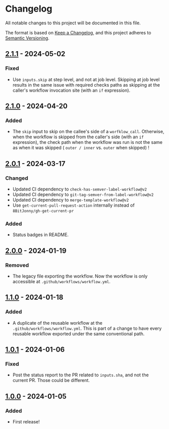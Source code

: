 # Changelog

All notable changes to this project will be documented in this file.

The format is based on [Keep a Changelog](https://keepachangelog.com/en/1.1.0/),
and this project adheres to [Semantic Versioning](https://semver.org/spec/v2.0.0.html).

## [2.1.1] - 2024-05-02

### Fixed

- Use `inputs.skip` at step level, and not at job level. Skipping at job level results in the same issue with
required checks paths as skipping at the caller's workflow invocation site (with an `if` expression).

## [2.1.0] - 2024-04-20

### Added

- The `skip` input to skip on the callee's side of a `worfklow_call`. Otherwise, when the workflow is skipped from
  the caller's side (with an `if` expression), the check path when the workflow was run is not the same as when
  it was skipped ( `outer / inner` vs. `outer` when skipped) !


## [2.0.1] - 2024-03-17

### Changed

- Updated CI dependency to `check-has-semver-label-workflow@v2`
- Updated CI dependency to `git-tag-semver-from-label-workflow@v2`
- Updated CI dependency to `merge-template-workflow@v2`
- Use `get-current-pull-request-action` internally instead of `8BitJonny/gh-get-current-pr`

### Added

- Status badges in README.

## [2.0.0] - 2024-01-19

### Removed

- The legacy file exporting the workflow. Now the workflow is only accessible at `.github/workflows/workflow.yml`.

## [1.1.0] - 2024-01-18

### Added

- A duplicate of the reusable workflow at the `.github/workflows/workflow.yml`. This is part of a change to have
  every reusable workflow exported under the same conventional path.

## [1.0.1] - 2024-01-06

### Fixed

- Post the status report to the PR related to `inputs.sha`, and not the current PR. Those could be different.

## [1.0.0] - 2024-01-05

### Added

- First release!

[2.1.1]: https://github.com/infrastructure-blocks/git-tag-semver-workflow/compare/v2.1.0...v2.1.1
[2.1.0]: https://github.com/infrastructure-blocks/git-tag-semver-workflow/compare/v2.0.1...v2.1.0
[2.0.1]: https://github.com/infrastructure-blocks/git-tag-semver-workflow/compare/v2.0.0...v2.0.1
[2.0.0]: https://github.com/infrastructure-blocks/git-tag-semver-workflow/compare/v1.1.0...v2.0.0
[1.1.0]: https://github.com/infrastructure-blocks/git-tag-semver-workflow/compare/v1.0.1...v1.1.0
[1.0.1]: https://github.com/infrastructure-blocks/git-tag-semver-workflow/compare/v1.0.0...v1.0.1
[1.0.0]: https://github.com/infrastructure-blocks/git-tag-semver-workflow/releases/tag/v1.0.0
